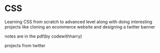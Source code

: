 # CSS
Learning CSS from scratch to advanced level along with doing interesting projects like cloning an ecommerce website and designing a twitter banner

notes are in the pdf(by codewithharry)

projects from twitter


